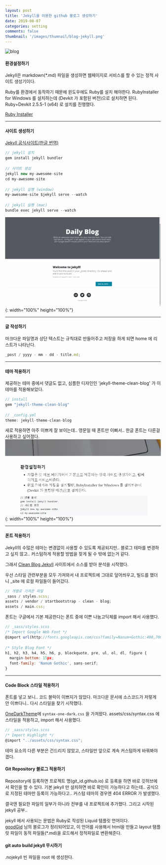 ```yaml
---
layout: post
title: 'Jekyll을 이용한 github 블로그 생성하기'
date: 2019-08-07
categories: setting
comments: false
thumbnail: '/images/thumnail/blog-jekyll.png'
---
```


![blog](/images/thumnail/blog-jekyll.png)

#### 환경설정하기

Jekyll은 markdown(\*.md) 파일을 생성하면 웹페이지로 서비스를 할 수 있는 정적 사이트 생성기이다.

Ruby를 환경에서 동작하기 때문에 윈도우에도 Ruby를 설치 해야한다.
RubyInstaller for Windows 를 설치하는데 (Devkit 가 포함된 버전)으로 설치하면 된다.
Ruby+Devkit 2.5.5-1 (x64) 로 설치를 진행했다.

[Ruby Installer](https://rubyinstaller.org/downloads/)

---

#### 사이트 생성하기

[Jekyll 공식사이트(한글 번역)](https://jekyllrb-ko.github.io/docs/windows/)

```js
// jekyll 설치
gem install jekyll bundler

// 사이트 생성
jekyll new my-awesome-site
cd my-awesome-site

// jekyll 실행 (window)
my-awesome-site $jekyll serve --watch

// jekyll 실행 (mac)
bundle exec jekyll serve --watch
```

![post-2019-08-07-2](/img/post-2019-08-07-2.png){: width="100%" height="100%"}

---

#### 글 작성하기

마크다운 파일명과 상단 텍스트는 규칙대로 만들어주고 저장을 하게 되면 home 에 리스트가 나타난다.

```js
_post / yyyy - mm - dd - title.md;
```

---

#### 테마 적용하기

제공하는 테마 중에서 댓글도 없고, 심플한 디자인인 'jekyll-theme-clean-blog' 가 이 테마를 적용해보았다.

```js
// install
gem "jekyll-theme-clean-blog"

// _config.yml
theme: jekyll-theme-clean-blog
```

새로 적용하면 아주 이쁘게 잘 보이는데.. 영문일 때 폰트만 이뻐서.. 한글 폰트는 다른걸 사용하고 싶어졌다.
![post-2019-08-07-1](/img/post-2019-08-07-1.png){: width="100%" height="100%"}

---

#### 폰트 적용하기

Jekyll의 수많은 테마는 변경없이 사용할 수 있도록 제공되지만..
블로그 테마를 변경하고 싶지 않고.. 커스텀하게 적용할 방법을 찾게 될 수 밖에 없는거 같다.

그래서 [Clean Blog Jekyll][cleanblog] 사이트에서 소스를 받아 분석을 시작했다.

우선 스타일 관련부분을 모두 가져와서 내 프로젝트에 그대로 덮어씌우고, 빌드를 했더니 \_site 에 로컬 파일들이 들어갔다.

```js
// 개별로 가져온 파일
_sass / styles.scss;
assets / vendor / startbootstrap - clean - blog;
assets / main.css;
```

폰트는 구글에서 기본 제공한다는 폰트 중에 이쁜 나눔고딕체를 import 해서 사용했다.

```js
// _sass/styles.scss
/* Import Google Web Font */
@import url(http://fonts.googleapis.com/css?family=Nanum+Gothic:400,700);

/* Style Blog Font */
h1, h2, h3, h4, h5, h6, p, blockquote, pre, ul, ol, dl, figure {
  margin-bottom: 15px;
  font-family: 'Nanum Gothic', sans-serif;
}
```

---

#### Code Block 스타일 적용하기

폰트를 넣고 보니.. 코드 블럭이 이쁘지가 않았다.
마크다운 문서에 소스코드가 저렇게 안 이쁘다니.. 다시 스타일을 찾기 시작했다.

[OneDarkTheme][onedarktheme]에 `syntax-one-dark.css` 을 가져왔다.
assets/css/syntax.css 에 스타일을 적용하고, import 해서 사용했다.

```js
// _sass/styles.scss
/* Import Highlight */
@import "../assets/css/syntax.css";
```

테마 요소의 다른 부분은 건드리지 않았고, 스타일만 앞으로 계속 커스텀하게 바꿔봐야겠다.

#### Git Repository 블로그 적용하기

Repository에 등록하면 프로젝트 명(git_id.github.io) 로 등록을 하면 바로 깃허브에서 확인을 할 수 있다.
기본 jekyll 만 설치하면 바로 확인이 가능하다고 하는데..
공식으로 지정된 테마만 등록이 가능하다고.. 커스텀 테마의 경우엔 404 ERROR 가 발생했다.

결국엔 필요한 파일의 일부가 아니라 전부를 내 프로젝트에 추가했다.
그리고 시작된 jekyll 공부..

jekyll 에서 사용되는 문법은 Ruby로 작성된 Liquid 템플릿 언어이다.<br/>
[goodGid][goodgid] 님의 블로그가 정리되어있고, 이 언어를 사용해서 html을 만들고
layout 탬플릿 파일이 동적 파일들(\*.md)을 로드해서 정적파일로 변환해준다.

[cleanblog]: https://github.com/BlackrockDigital/startbootstrap-clean-blog-jekyll
[onedarktheme]: https://github.com/eungbean/Atom-OneDarkTheme-4-Jekyll
[goodgid]: https://goodgid.github.io/What-is-Liquid-Grammer/

#### git auto build jekyll 무시하기

.nojekyll 빈 파일을 root 에 생성한다.
